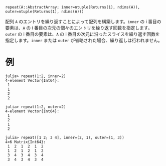 ```
repeat(A::AbstractArray; inner=ntuple(Returns(1), ndims(A)), outer=ntuple(Returns(1), ndims(A)))
```

配列 `A` のエントリを繰り返すことによって配列を構築します。`inner` の i 番目の要素は、`A` の i 番目の次元の個々のエントリを繰り返す回数を指定します。`outer` の i 番目の要素は、`A` の i 番目の次元に沿ったスライスを繰り返す回数を指定します。`inner` または `outer` が省略された場合、繰り返しは行われません。

# 例

```jldoctest
julia> repeat(1:2, inner=2)
4-element Vector{Int64}:
 1
 1
 2
 2

julia> repeat(1:2, outer=2)
4-element Vector{Int64}:
 1
 2
 1
 2

julia> repeat([1 2; 3 4], inner=(2, 1), outer=(1, 3))
4×6 Matrix{Int64}:
 1  2  1  2  1  2
 1  2  1  2  1  2
 3  4  3  4  3  4
 3  4  3  4  3  4
```
